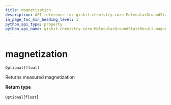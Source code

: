 ```yaml
---
title: magnetization
description: API reference for qiskit.chemistry.core.MolecularGroundStateResult.magnetization
in_page_toc_min_heading_level: 1
python_api_type: property
python_api_name: qiskit.chemistry.core.MolecularGroundStateResult.magnetization
---
```


# magnetization

<span id="qiskit.chemistry.core.MolecularGroundStateResult.magnetization" />

`Optional[float]`

Returns measured magnetization

**Return type**

`Optional`\[`float`]

